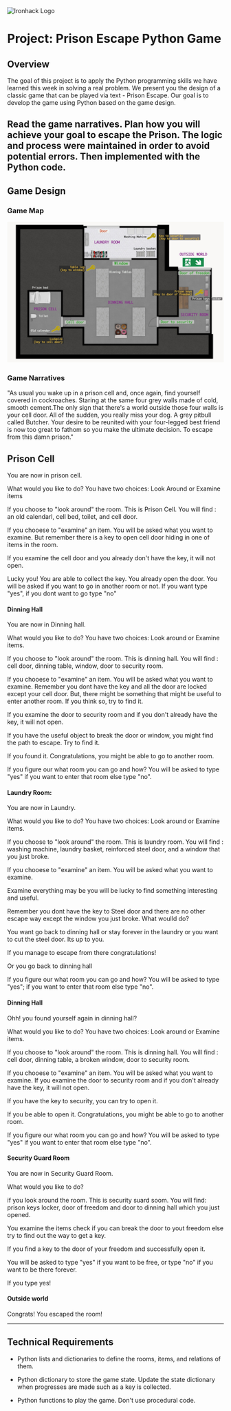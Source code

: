 <img src="https://bit.ly/2VnXWr2" alt="Ironhack Logo" width="100"/>

# Project: Prison Escape Python Game

## Overview

The goal of this project is to apply the Python programming skills we have learned this week in solving a real problem. We present you the design of a classic game that can be played via text - Prison Escape. Our goal is to develop the game using Python based on the game design.

Read the game narratives. Plan how you will achieve your goal to escape the Prison. The logic and process were maintained in order to avoid potential errors. Then implemented with the Python code.
---

## Game Design

### Game Map

![Game Map](escape-room-plan.jpg)

### Game Narratives
"As usual you wake up in a prison cell and, once again, find yourself covered in cockroaches. Staring at the same four grey walls made of cold, smooth cement.The only sign that there's a world outside those four walls is your cell door. All of the sudden, you really miss your dog. A grey pitbull called Butcher. Your desire to be reunited with your four-legged best friend is now too great to fathom so you make the ultimate decision. To escape from this damn prison."

## Prison Cell

You are now in prison cell.

What would you like to do? You have two choices: Look Around or Examine items  

If you choose to "look around" the room. This is Prison Cell. You will find :  an old calendarl, cell bed, toilet, and cell door.

If you chooese to "examine" an item. You will be asked what you want to examine. But remember there is a key to open cell door hiding in one of items in the room. 

If you examine the cell door and you already don't have the key, it will not open. 

Lucky you! You are able to collect the key. You already open the door. You will be asked if you want to go in another room or not. If you want type "yes", if you dont want to go type "no"


#### Dinning Hall

You are now in Dinning hall.

What would you like to do? You have two choices: Look around or Examine items.

If you choose to "look around" the room. This is dinning hall. You will find :  cell door, dinning table, window, door to security room.

If you chooese to "examine" an item. You will be asked what you want to examine. Remember you dont have the key and all the door are locked except your cell door. But, there might be something that might be useful to enter another room. If you think so, try to find it. 

If you examine the door to security room  and if you don't already have the key, it will not open. 

If you have the useful object to break the door or window, you might find the path to escape.  Try to find it. 

If you found it. Congratulations, you might be able to go to another room. 

If you figure our what room you can go and how? You will be asked to type  "yes" if you want to enter that room else type "no".


#### Laundry Room:


You are now in Laundry.

What would you like to do? You have two choices: Look around or Examine items.

If you choose to "look around" the room. This is laundry room. You will find :  washing machine, laundry basket, reinforced steel door, and a window that you just broke.

If you chooese to "examine" an item. You will be asked what you want to examine. 

Examine everything may be you will be lucky to find something interesting and useful. 

Remember you dont have the key to Steel door and there are no other escape way except the window you just broke. 
What woulld do?

You want go back to dinning hall or stay forever in the laundry or you want to cut the steel door. Its up to you.  

If you manage to escape from there congratulations! 

Or you go back to dinning hall 

If you figure our what room you can go and how? You will be asked to type  "yes"; if you want to enter that room else type "no".

#### Dinning Hall

Ohh! you found yourself again in dinning hall?

What would you like to do? You have two choices: Look around or Examine items.

If you choose to "look around" the room. This is dinning hall. You will find :  cell door, dinning table, a broken window, door to security room.

If you chooese to "examine" an item. You will be asked what you want to examine. 
If you examine the door to security room  and if you don't already have the key, it will not open. 

If you have the key to security, you can try to open it. 

If you be able to open it. Congratulations, you might be able to go to another room. 

If you figure our what room you can go and how? You will be asked to type  "yes" if you want to enter that room else type "no".

#### Security Guard Room

You are now in Security Guard Room.

What would you like to do?

if you look around the room. This is security suard soom. You will find: prison keys locker, door of freedom and door to dinning hall which you just opened.

You examine the items check if you can break the door to yout freedom else try to find out the way to get a key.

If you find a key to the door of your freedom and successfully open it. 

You will be asked to type  "yes" if you want to be free, or type "no" if you want to be there forever. 

If you type yes!

#### Outside world

Congrats! You escaped the room!

---


## Technical Requirements

* Python lists and dictionaries to define the rooms, items, and relations of them.

* Python dictionary to store the game state. Update the state dictionary when progresses are made such as a key is collected.

* Python functions to play the game. Don't use procedural code.


